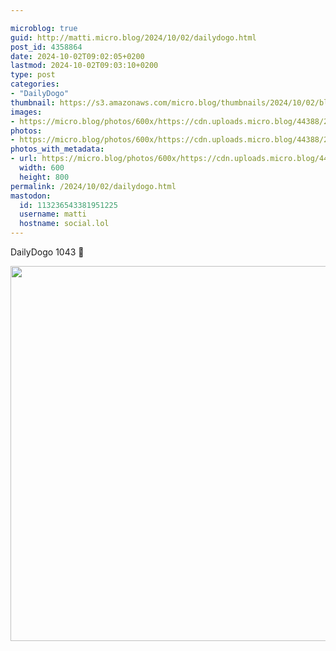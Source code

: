 ```yaml
---

microblog: true
guid: http://matti.micro.blog/2024/10/02/dailydogo.html
post_id: 4358864
date: 2024-10-02T09:02:05+0200
lastmod: 2024-10-02T09:03:10+0200
type: post
categories:
- "DailyDogo"
thumbnail: https://s3.amazonaws.com/micro.blog/thumbnails/2024/10/02/blog.martin-haehnel.de/68aee3761c59ff21133e011d4d93b7b7.png
images:
- https://micro.blog/photos/600x/https://cdn.uploads.micro.blog/44388/2024/6788479306af4029bf8aa67406f24a85.jpg
photos:
- https://micro.blog/photos/600x/https://cdn.uploads.micro.blog/44388/2024/6788479306af4029bf8aa67406f24a85.jpg
photos_with_metadata:
- url: https://micro.blog/photos/600x/https://cdn.uploads.micro.blog/44388/2024/6788479306af4029bf8aa67406f24a85.jpg
  width: 600
  height: 800
permalink: /2024/10/02/dailydogo.html
mastodon:
  id: 113236543381951225
  username: matti
  hostname: social.lol
---
```

DailyDogo 1043 🐶

<img src="https://micro.blog/photos/600x/https://blog.martin-haehnel.de/uploads/2024/6788479306af4029bf8aa67406f24a85.jpg" width="600" alt="" />
